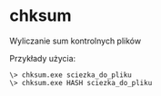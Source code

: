 # chksum
Wyliczanie sum kontrolnych plików

Przykłady użycia:

	\> chksum.exe sciezka_do_pliku
	\> chksum.exe HASH sciezka_do_pliku
